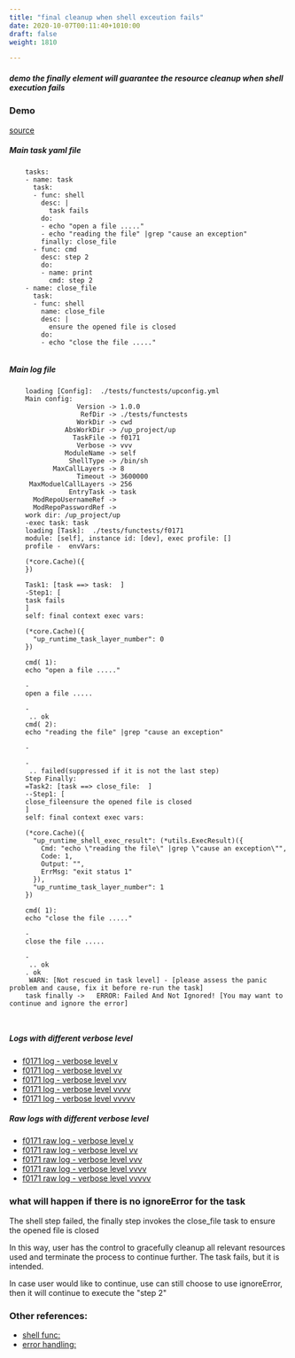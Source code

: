 ```yaml
---
title: "final cleanup when shell exceution fails"
date: 2020-10-07T00:11:40+1010:00
draft: false
weight: 1810

---
```


##### demo the finally element will guarantee the resource cleanup when shell execution fails


### Demo








[source](https://github.com/upcmd/up/blob/master/tests/functests/f0171.yml)

##### Main task yaml file
```
    tasks:
    - name: task
      task:
      - func: shell
        desc: |
          task fails
        do:
        - echo "open a file ....."
        - echo "reading the file" |grep "cause an exception"
        finally: close_file
      - func: cmd
        desc: step 2
        do:
        - name: print
          cmd: step 2
    - name: close_file
      task:
      - func: shell
        name: close_file
        desc: |
          ensure the opened file is closed
        do:
        - echo "close the file ....."
    
```
##### Main log file
```
    loading [Config]:  ./tests/functests/upconfig.yml
    Main config:
                 Version -> 1.0.0
                  RefDir -> ./tests/functests
                 WorkDir -> cwd
              AbsWorkDir -> /up_project/up
                TaskFile -> f0171
                 Verbose -> vvv
              ModuleName -> self
               ShellType -> /bin/sh
           MaxCallLayers -> 8
                 Timeout -> 3600000
     MaxModuelCallLayers -> 256
               EntryTask -> task
      ModRepoUsernameRef -> 
      ModRepoPasswordRef -> 
    work dir: /up_project/up
    -exec task: task
    loading [Task]:  ./tests/functests/f0171
    module: [self], instance id: [dev], exec profile: []
    profile -  envVars:
    
    (*core.Cache)({
    })
    
    Task1: [task ==> task:  ]
    -Step1: [
    task fails
    ]
    self: final context exec vars:
    
    (*core.Cache)({
      "up_runtime_task_layer_number": 0
    })
    
    cmd( 1):
    echo "open a file ....."
    
    -
    open a file .....
    
    -
     .. ok
    cmd( 2):
    echo "reading the file" |grep "cause an exception"
    
    -
    
    -
     .. failed(suppressed if it is not the last step)
    Step Finally:
    =Task2: [task ==> close_file:  ]
    --Step1: [
    close_fileensure the opened file is closed
    ]
    self: final context exec vars:
    
    (*core.Cache)({
      "up_runtime_shell_exec_result": (*utils.ExecResult)({
        Cmd: "echo \"reading the file\" |grep \"cause an exception\"",
        Code: 1,
        Output: "",
        ErrMsg: "exit status 1"
      }),
      "up_runtime_task_layer_number": 1
    })
    
    cmd( 1):
    echo "close the file ....."
    
    -
    close the file .....
    
    -
     .. ok
    . ok
     WARN: [Not rescued in task level] - [please assess the panic problem and cause, fix it before re-run the task]
    task finally ->   ERROR: Failed And Not Ignored! [You may want to continue and ignore the error]
    
    
```


##### Logs with different verbose level
* [f0171 log - verbose level v](../../logs/f0171_v)
* [f0171 log - verbose level vv](../../logs/f0171_vv)
* [f0171 log - verbose level vvv](../../logs/f0171_vvvv)
* [f0171 log - verbose level vvvv](../../logs/f0171_vvvv)
* [f0171 log - verbose level vvvvv](../../logs/f0171_vvvvv)

##### Raw logs with different verbose level
* [f0171 raw log - verbose level v](../../reflogs/f0171_v.log)
* [f0171 raw log - verbose level vv](../../reflogs/f0171_vv.log)
* [f0171 raw log - verbose level vvv](../../reflogs/f0171_vvv.log)
* [f0171 raw log - verbose level vvvv](../../reflogs/f0171_vvvv.log)
* [f0171 raw log - verbose level vvvvv](../../reflogs/f0171_vvvvv.log)







### what will happen if there is no ignoreError for the task


The shell step failed, the finally step invokes the close_file task to ensure the opened file is closed

In this way, user has the control to gracefully cleanup all relevant resources used and terminate the process to continue further. The task fails, but it is intended.

In case user would like to continue, use can still choose to use ignoreError, then it will continue to execute the "step 2"












### Other references:
* [shell func:](../../quick-start/c0002/)
* [error handling:](../../test-debug/error_handling/)
